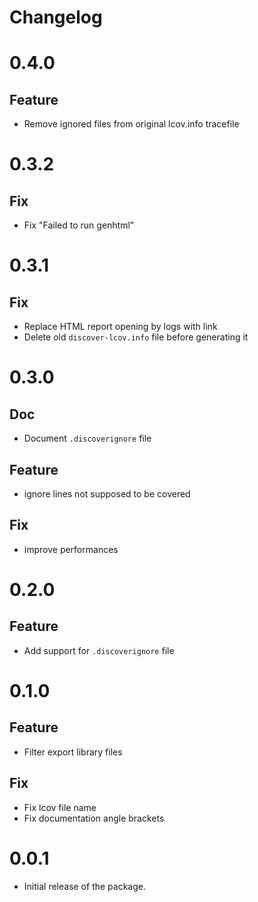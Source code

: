 # Changelog

# 0.4.0

## Feature

- Remove ignored files from original lcov.info tracefile

# 0.3.2

## Fix

- Fix "Failed to run genhtml"

# 0.3.1

## Fix

- Replace HTML report opening by logs with link
- Delete old `discover-lcov.info` file before generating it

# 0.3.0

## Doc

- Document `.discoverignore` file

## Feature

- ignore lines not supposed to be covered

## Fix

- improve performances

# 0.2.0

## Feature

- Add support for `.discoverignore` file

# 0.1.0

## Feature

- Filter export library files

## Fix

- Fix lcov file name
- Fix documentation angle brackets

# 0.0.1

- Initial release of the package.
